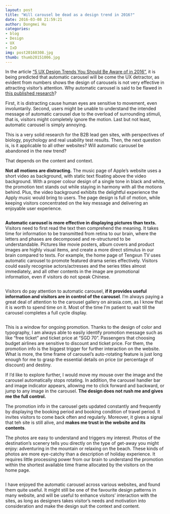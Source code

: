 ```yaml
---
layout: post
title: "Will carousel be dead as a design trend in 2016?"
date: 2016-03-08 21:59:21
author: Dongmei Hu
categories: 
- blog
- Design
- UX
- IxD
img: post20160308.jpg
thumb: thumb20151006.jpg
---
```


In the article <a href="https://www.elegantthemes.com/blog/resources/5-ux-design-trends-you-should-be-aware-of-in-2016" target="_blank">“5 UX Design Trends You Should Be Aware of in 2016”</a>, it is being predicted that automatic carousel will be come the UX detractor, as evident from numbers shows the design of carousels is not very effective in attracting visitor’s attention. Why automatic carousel is said to be flawed in <a href="http://www.market8.net/b2b-web-design-and-inbound-marketing-blog/why-automatic-carousels-suck-and-must-be-eliminated-from-your-homepage" target="_blank">this published research</a>? <!--more-->

First, it is distracting cause human eyes are sensitive to movement, even involuntarily. Second, users might be unable to understand the intended message of automatic carousel due to the overload of surrounding stimuli, that is, visitors might completely ignore the motion. Last but not least, automatic carousel is simply annoying. 

This is a very solid research for the B2B lead gen sites, with perspectives of biology, psychology and real usability test results. Then, the next question is, is it applicable to all other websites? Will automatic carousel be abandoned in the new trend?

That depends on the content and context.

<b>Not all motions are distracting.</b> The music page of Apple’s website uses a short video as background, with static text floating above the video background. With a proper colour design of a single tone in black and white, the promotion text stands out while staying in harmony with all the motions behind. Plus, the video background exhibits the delightful experience the Apply music would bring to users. The page design is full of motion, while keeping visitors concentrated on the key message and delivering an enjoyable user experience. 
<div class="img_row">
    <img class="col one" src="{{ site.baseurl }}/assets/img/blog/2016-03-08/carousel_1.jpg" alt="" title="Background Video on Apply Music Website"/>    
</div>

<b>Automatic carousel is more effective in displaying pictures than texts.</b> Visitors need to first read the text then comprehend the meaning. It takes time for information to be transmitted from retina to our brain, where the letters and phases are decomposed and re-structured to be understandable. Pictures like movie posters, album covers and product images are highly visual items, and create a more direct stimulus in our brain compared to texts. For example, the home page of Tengxun TV uses automatic carousel to promote featured drama series effectively. Visitors could easily recognise actors/actresses and the series titles almost immediately, and all other contents in the image are promotional information, even if visitors do not speak Chinese. 

<div class="img_row">
    <img class="col one" src="{{ site.baseurl }}/assets/img/blog/2016-03-08/carousel_2.jpg" alt="" title="Automatic Carousel on Tengxu TV Website Home Page"/>    
</div>

Visitors do pay attention to automatic carousel, <b>if it provides useful information and visitors are in control of the carousel</b>. I’m always paying a great deal of attention to the carousel gallery on airasia.com, as I know that it is worth to spend time on it. Most of the time I’m patient to wait till the carousel completes a full cycle display. 

<div class="img_row">
    <img class="col one" src="{{ site.baseurl }}/assets/img/blog/2016-03-08/carousel_3.jpg" alt="" title="Automatic Carousel on Airasia Airline Website Home Page"/>    
</div>

This is a window for ongoing promotion. Thanks to the design of color and typography, I am always able to easily identify promotion message such as like “free ticket” and ticket price at “SGD 70”. Passengers that choosing budget airlines are sensitive to discount and ticket price. For them, the promotion info is the biggest trigger for further interaction on the website. What is more, the time frame of carousel’s auto-rotating feature is just long enough for me to grasp the essential details on price (or percentage of discount) and destiny.

If I’d like to explore further, I would move my mouse over the image and the carousel automatically stops rotating. In addition, the carousel handler bar and image indicator appears, allowing me to click forward and backward, or jump to any image in the carousel. <b>The design does not rush me and gives me the full control.</b>

The promotion info in the carousel gets updated constantly and frequently by displaying the booking period and booking condition of travel period. It invites visitors to come back often and regularly. Moreover, it gives a signal that teh site is still alive, and <b>makes me trust in the website and its contents</b>. 

The photos are easy to understand and triggers my interest. Photos of the destination’s scenery tells you directly on the type of get-away you might enjoy: adventuring in the mountain or relaxing on the beach. These kinds of photos are more eye-catchy than a description of holiday experience. It requires little processing power from our brain to understand the promotion within the shortest available time frame allocated by the visitors on the home page. 

<div class="img_row">
    <img class="col one" src="{{ site.baseurl }}/assets/img/blog/2016-03-08/carousel_4.jpg" alt="" title="Photo of scenary in Nanning in the carousel on Tiger Airline Website"/>    
</div>
<div class="img_row">
    <img class="col one" src="{{ site.baseurl }}/assets/img/blog/2016-03-08/carousel_5.jpg" alt="" title="Photo of scenary in Phuket in the carousel on Tiger Airline Website"/>    
</div>

I have enjoyed the automatic carousel across various websites, and found them quite useful. It might still be one of the favourite design patterns in many website, and will be useful to enhance visitors’ interaction with the sites, as long as designers takes visitor’s needs and motivation into consideration and make the design suit the context and content.

